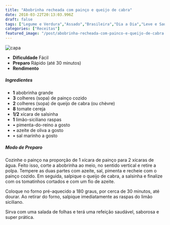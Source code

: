 ```yaml
---
title: "Abobrinha recheada com painço e queijo de cabra"
date: 2018-03-22T20:13:03.996Z
draft: false
tags: ["Legume e Verdura","Assado","Brasileira","Dia a Dia","Leve e Saudável"]
categories: ["Receitas"]
featured_image: "/post/abobrinha-recheada-com-painco-e-queijo-de-cabra.51be0e5.jpeg"
---
```


![capa](/post/abobrinha-recheada-com-painco-e-queijo-de-cabra.51be0e5.jpeg)

*   **Dificuldade** Fácil
*   **Preparo** Rápido (até 30 minutos)
*   **Rendimento**

##### Ingredientes

*   **1** abobrinha grande
*   **3** colheres (sopa) de painço cozido
*   **2** colheres (sopa) de queijo de cabra (ou chèvre)
*   **8** tomate cereja
*   **1/2** xícara de salsinha
*   **1** limão-siciliano raspas
*   • pimenta-do-reino a gosto
*   • azeite de oliva a gosto
*   • sal marinho a gosto

##### Modo de Preparo

Cozinhe o painço na proporção de 1 xícara de painço para 2 xícaras de água. Feito isso, corte a abobrinha ao meio, no sentido vertical e retire a polpa. Tempere as duas partes com azeite, sal, pimenta e recheie com o painço cozido. Em seguida, salpique o queijo de cabra, a salsinha e finalize com os tomatinhos cortados e com um fio de azeite.

Coloque no forno pré-aquecido a 180 graus, por cerca de 30 minutos, até dourar. Ao retirar do forno, salpique imediatamente as raspas do limão siciliano.

Sirva com uma salada de folhas e terá uma refeição saudável, saborosa e super prática.
